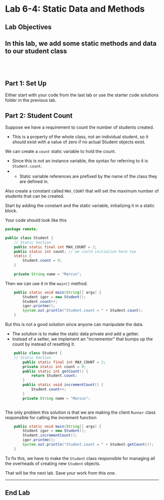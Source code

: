 # Lab 6-4: Static Data and Methods


## Lab Objectives

In this lab, we add some static methods and data to our student class
---
<br/>
<br/>

## Part 1: Set Up

Either start with your code from the last lab or use the starter code solutions folder in the previous lab.

## Part 2: Student Count

Suppose we have a requirement to count the number of students created. 
- This is a property of the whole class, not an individual student, so it should exist with a value of zero if no actual Student objects exist.

We can create a `count` static variable to hold the count. 
- Since this is not an instance variable, the syntax for referring to it is `Student.count`. 
- - Static variable references are prefixed by the name of the class they are defined in.

Also create a constant called `MAX_COUNT` that will set the maximum number of students that can be created.

Start by adding the constant and the static variable, initializing it in a static block.

Your code should look like this

```java
package remote;

public class Student {
	// Static Section
	public static final int MAX_COUNT = 2;
	public static int count; // we could initialize here too
	static {
		Student.count = 0;
	}
	
	private String name = "Marcus";
```

Then we can use it in the `main()` method.

```java
	public static void main(String[] args) {
		Student igor = new Student();
		Student.count++;
		igor.printme();
		System.out.println("Student.count = " + Student.count);
	}
```
But this is not a good solution since anyone can manipulate the data.  
- The solution is to make the static data private and add a getter. 
- Instead of a setter, we implement an "incrementor" that bumps up the count by instead of resetting it.

```java
	public class Student {
	// Static Section
	    public static final int MAX_COUNT = 2;
	    private static int count = 0; 
	    public static int getCount() {
		    return Student.count;
	    }
	    public static void incrementCount() {
		    Student.count++;
	    }
	    private String name = "Marcus";
	
```
The only problem this solution is
that we are making the client `Runner` class responsible for calling the increment function

```java
	public static void main(String[] args) {
		Student igor = new Student();
		Student.incrementCount();
		igor.printme();
		System.out.println("Student.count = " + Student.getCount());
	}
```

To fix this, we have to make the `Student` class responsible for managing all the overheads of creating new `Student` objects.

That will be the next lab. Save your work from this one.

---

## End Lab
